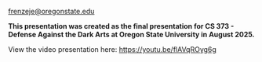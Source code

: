 frenzeje@oregonstate.edu

**This presentation was created as the final presentation for CS 373 - Defense Against the Dark Arts at Oregon State University in August 2025.**

View the video presentation here: https://youtu.be/flAVqROyg6g
